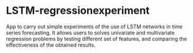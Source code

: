 # LSTM-regressionexperiment
App to carry out simple experiments of the use of LSTM networks in time series forecasting. It allows users to solves univariate and multivariate regression problems by testing different set of features, and comparing the effectiveness of the obtained results.
